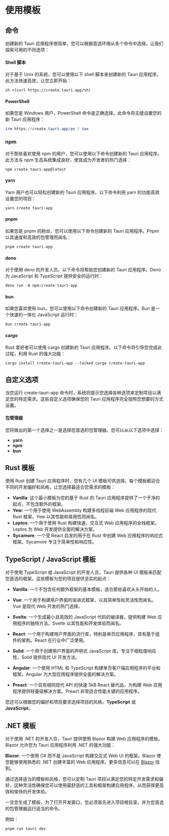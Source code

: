 # 使用模板

## 命令

创建新的 Tauri 应用程序很简单，您可以根据首选环境从多个命令中选择。让我们探索可用的不同选项：

#### Shell 脚本

对于基于 Unix 的系统，您可以使用以下 shell 脚本来创建新的 Tauri 应用程序。此方法快速高效，让您立即开始：

```shell
sh <(curl https://create.tauri.app/sh)
```

#### PowerShell

如果您是 Windows 用户，PowerShell 命令是正确选择。此命令将无缝设置您的新 Tauri 应用程序：

```powershell
irm https://create.tauri.app/ps | iex
```

### npm

对于那些喜欢使用 npm 的用户，您可以使用以下命令创建新的 Tauri 应用程序。此方法与 npm 生态系统集成良好，使其成为开发者的热门选择：

```shell
npm create tauri-app@latest
```

#### yarn

Yarn 用户也可以轻松创建新的 Tauri 应用程序。以下命令利用 yarn 的功能高效设置您的项目：

```shell
yarn create tauri-app
```

#### pnpm

如果您是 pnpm 的粉丝，您可以使用以下命令创建新的 Tauri 应用程序。Pnpm 以其速度和高效的包管理而闻名：

```shell
pnpm create tauri-app
```

#### deno

对于使用 deno 的开发人员，以下命令将帮助您创建新的 Tauri 应用程序。Deno 为 JavaScript 和 TypeScript 提供安全的运行时：

```shell
deno run -A npm:create-tauri-app
```

#### bun

如果您喜欢使用 bun，您可以使用以下命令创建新的 Tauri 应用程序。Bun 是一个快速的一体化 JavaScript 运行时：

```shell
bun create tauri-app
```

#### cargo

Rust 爱好者可以使用 cargo 创建新的 Tauri 应用程序。以下命令将引导您完成此过程，利用 Rust 的强大功能：

```shell
cargo install create-tauri-app --locked cargo create-tauri-app
```

## 自定义选项

当您运行 create-tauri-app 命令时，系统将提示您选择各种选项来定制项目以满足您的特定需求。这些自定义选项确保您的 Tauri 应用程序完全按照您想要的方式设置。

#### 包管理器

您将做出的第一个选择之一是选择您首选的包管理器。您可以从以下选项中选择：

- **yarn**
- **npm**
- **bun**

## Rust 模板

使用 Rust 创建 Tauri 应用程序时，您有几个 UI 模板可供选择。每个模板都迎合不同的开发偏好和风格，让您选择最适合您需求的模板：

- **Vanilla**: 这个最小模板为您的基于 Rust 的 Tauri 应用程序提供了一个干净的起点，不包含额外的框架。
- **Yew**: 一个用于使用 WebAssembly 构建多线程前端 Web 应用程序的现代 Rust 框架。Yew 以其性能和易用性而闻名。
- **Leptos**: 一个用于使用 Rust 构建快速、交互式 Web 应用程序的全栈框架。Leptos 为 Web 开发提供全面的解决方案。
- **Sycamore**: 一个受 React 启发的用于在 Rust 中创建 Web 应用程序的响应式框架。Sycamore 专注于简单性和响应性。

## TypeScript / JavaScript 模板

对于使用 TypeScript 或 JavaScript 的开发人员，Tauri 提供各种 UI 模板来匹配您首选的框架。这些模板为您的项目提供坚实的起点：

- **Vanilla**: 一个不包含任何额外框架的基本模板，适合那些喜欢从头开始的人。
- **Vue**: 一个用于构建用户界面的渐进式框架，以其简单性和灵活性而闻名。Vue 是现代 Web 开发的热门选择。
- **Svelte**: 一个生成最小且高效的 JavaScript 代码的编译器，提供构建 Web 应用程序的独特方法。Svelte 以其性能和开发体验而闻名。

- **React**: 一个用于构建用户界面的流行库，特别是单页应用程序，具有基于组件的架构。React 在行业中广泛使用。
- **Solid**: 一个用于创建用户界面的声明式 JavaScript 库，专注于细粒度响应性。Solid 提供现代 UI 开发方法。
- **Angular**: 一个使用 HTML 和 TypeScript 构建单页客户端应用程序的平台和框架。Angular 为大型应用程序提供全面的解决方案。
- **Preact**: 一个具有相同现代 API 的快速 3kB React 替代品，为构建 Web 应用程序提供轻量级解决方案。Preact 非常适合性能关键的应用程序。

您还可以根据您的偏好和项目要求选择项目的风格，**TypeScript** 或 **JavaScript**。

## .NET 模板

对于使用 .NET 的开发人员，Tauri 提供使用 Blazor 构建 Web 应用程序的模板。Blazor 允许您为 Tauri 应用程序利用 .NET 的强大功能：

**Blazor**: 一个使用 C# 而不是 JavaScript 构建交互式 Web UI 的框架。Blazor 使您能够使用熟悉的 .NET 创建丰富的 Web 应用程序。更多信息可以在 [Blazor](https://dotnet.microsoft.com/en-us/apps/aspnet/web-apps/blazor/) 找到。

通过选择适当的模板和风格，您可以定制 Tauri 项目以满足您的特定开发需求和偏好。这种灵活性确保您可以使用最舒适的工具和框架构建应用程序，从而获得更高效和愉快的开发体验。

一旦您生成了模板，为了打开开发窗口，您必须首先进入项目根目录，并为您首选的包管理器运行适当的命令。

例如：

```shell
pnpm run tauri dev
```

